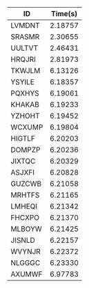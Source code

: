 |ID|Time(s)|
|-|-|
|LVMDNT|2.18757|
|SRASMR|2.30655|
|UULTVT|2.46431|
|HRQJRI|2.81973|
|TKWJLM|6.13126|
|YSYILE|6.18357|
|PQXHYS|6.19061|
|KHAKAB|6.19233|
|YZHOHT|6.19452|
|WCXUMP|6.19804|
|HIGTLF|6.20203|
|DOMPZP|6.20236|
|JIXTQC|6.20329|
|ASJXFI|6.20828|
|GUZCWB|6.21058|
|MRHTFS|6.21165|
|LMHEQI|6.21342|
|FHCXPO|6.21370|
|MLBOYW|6.21425|
|JISNLD|6.22157|
|WVYNJR|6.22372|
|NLGGGC|6.23330|
|AXUMWF|6.97783|
